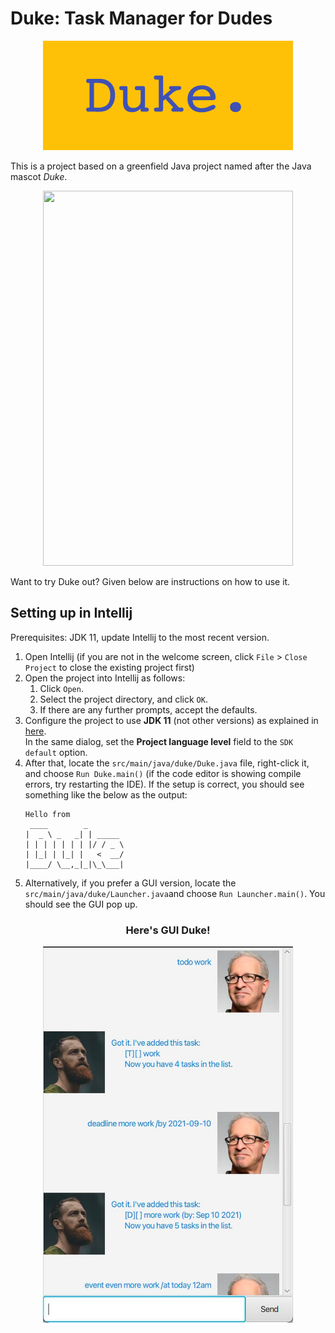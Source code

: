 # Duke: Task Manager for Dudes

<div align="center">
   <img src="/docs/Duke.png" width=400/>
</div>

This is a project based on a greenfield Java project named after the Java mascot _Duke_. 

<div align="center">
   <img src="https://user-images.githubusercontent.com/40263305/133960735-95a3f33b-691f-4a64-b314-4dd6cb819f7c.gif" width="400" height="600"/>
</div>


Want to try Duke out? Given below are instructions on how to use it.

## Setting up in Intellij

Prerequisites: JDK 11, update Intellij to the most recent version.

1. Open Intellij (if you are not in the welcome screen, click `File` > `Close Project` to close the existing project first)
1. Open the project into Intellij as follows:
   1. Click `Open`.
   1. Select the project directory, and click `OK`.
   1. If there are any further prompts, accept the defaults.
1. Configure the project to use **JDK 11** (not other versions) as explained in [here](https://www.jetbrains.com/help/idea/sdk.html#set-up-jdk).<br>
   In the same dialog, set the **Project language level** field to the `SDK default` option.
3. After that, locate the `src/main/java/duke/Duke.java` file, right-click it, and choose `Run Duke.main()` (if the code editor is showing compile errors, try restarting the IDE). If the setup is correct, you should see something like the below as the output:
   ```
   Hello from
    ____        _        
   |  _ \ _   _| | _____ 
   | | | | | | | |/ / _ \
   | |_| | |_| |   <  __/
   |____/ \__,_|_|\_\___|
   ```
4. Alternatively, if you prefer a GUI version, locate the `src/main/java/duke/Launcher.java`and choose `Run Launcher.main()`. You should see the GUI pop up.


<div align="center">
   <h3>Here's GUI Duke! </h3>
</div>

<div align="center">
   <img src="/docs/Ui.png" width=400/>
</div>

